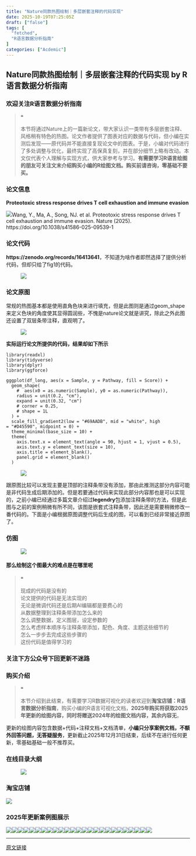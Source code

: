 ```yaml
---
title: "Nature同款热图绘制｜多层嵌套注释的代码实现"
date: 2025-10-19T07:25:05Z
draft: ["false"]
tags: [
  "fetched",
  "R语言数据分析指南"
]
categories: ["Acdemic"]
---
```

Nature同款热图绘制｜多层嵌套注释的代码实现 by R语言数据分析指南
------
<div><section data-tool="mdnice编辑器" data-website="https://www.mdnice.com" data-pm-slice="0 0 []"><h3 data-cacheurl="" data-remoteid="" data-tool="mdnice编辑器"><span></span><span><span leaf="">欢迎关注R语言数据分析指南</span></span><span></span></h3><blockquote><span><span leaf="">❝</span></span><p><span leaf="">本节将通过Nature上的一篇新论文，带大家认识一类带有多层嵌套注释、风格稍有特色的热图。论文作者提供了图表对应的数据与代码，但小编在实测后发现——原代码并不能直接复现论文中的图表。于是，小编对代码进行了多处调整与优化，最终实现了高保真复刻，并在部分细节上略有改动。本文仅代表个人理解与实现方式，供大家参考与学习。</span><strong><span leaf="">有需要学习R语言绘图的朋友可关注文末介绍购买小编的R绘图文档。购买前请咨询，零基础不要买。</span></strong></p></blockquote><h3 data-cacheurl="" data-remoteid="" data-tool="mdnice编辑器"><span></span><span><span leaf="">论文信息</span></span><span></span></h3><p data-tool="mdnice编辑器"><strong><span leaf="">Proteotoxic stress response drives T cell exhaustion and immune evasion</span></strong></p><p data-tool="mdnice编辑器"><span leaf=""><img data-src="https://mmbiz.qpic.cn/mmbiz_png/EibnicgwScTAZYoFeb2Qgiab3ozuPbq31OW0bcRzVGHZceXAjic0l3RTq4SNjPmvV2FicG6Gwa4Y7s9ZebZBEfCotPA/640?wx_fmt=png&amp;from=appmsg" data-ratio="0.4685185185185185" data-type="png" data-w="1080" data-imgfileid="100053023" src="https://mmbiz.qpic.cn/mmbiz_png/EibnicgwScTAZYoFeb2Qgiab3ozuPbq31OW0bcRzVGHZceXAjic0l3RTq4SNjPmvV2FicG6Gwa4Y7s9ZebZBEfCotPA/640?wx_fmt=png&amp;from=appmsg">Wang, Y., Ma, A., Song, NJ. et al. Proteotoxic stress response drives T cell exhaustion and immune evasion. Nature (2025). https://doi.org/10.1038/s41586-025-09539-1</span></p><h3 data-cacheurl="" data-remoteid="" data-tool="mdnice编辑器"><span></span><span><span leaf="">论文代码</span></span><span></span></h3><p data-tool="mdnice编辑器"><strong><span leaf="">https://zenodo.org/records/16413641</span></strong><span leaf="">，不知道为啥作者即然选择了提供分析代码，但却只给了fig1的代码。</span></p><figure data-tool="mdnice编辑器"><span leaf=""><img data-src="https://mmbiz.qpic.cn/mmbiz_png/EibnicgwScTAZYoFeb2Qgiab3ozuPbq31OWJErLYLVrRMUV8EDDCEQkc8cMf8UeNbqGqLW5Zqx3PYzcpAJEanfZaA/640?wx_fmt=png&amp;from=appmsg" data-ratio="0.29074074074074074" data-type="png" data-w="1080" data-imgfileid="100053022" src="https://mmbiz.qpic.cn/mmbiz_png/EibnicgwScTAZYoFeb2Qgiab3ozuPbq31OWJErLYLVrRMUV8EDDCEQkc8cMf8UeNbqGqLW5Zqx3PYzcpAJEanfZaA/640?wx_fmt=png&amp;from=appmsg"></span></figure><h3 data-cacheurl="" data-remoteid="" data-tool="mdnice编辑器"><span></span><span><span leaf="">论文原图</span></span><span></span></h3><p data-tool="mdnice编辑器"><span leaf="">常规的热图基本都是使用直角色块来进行填充，但是此图则是通过geom_shape来定义色块的角度使其显得圆润些，不愧是nature论文就是讲究，除此之外此图还设置了双层条带注释，直观明了。</span></p><figure data-tool="mdnice编辑器"><span leaf=""><img data-src="https://mmbiz.qpic.cn/mmbiz_png/EibnicgwScTAZYoFeb2Qgiab3ozuPbq31OWCiblgP6ykkTWnW2NPC6AwcaicSGiaCzia3DBlficdGJ4Whj74VMJNKFSvTQ/640?wx_fmt=png&amp;from=appmsg" data-ratio="0.47962962962962963" data-type="png" data-w="1080" data-imgfileid="100053026" src="https://mmbiz.qpic.cn/mmbiz_png/EibnicgwScTAZYoFeb2Qgiab3ozuPbq31OWCiblgP6ykkTWnW2NPC6AwcaicSGiaCzia3DBlficdGJ4Whj74VMJNKFSvTQ/640?wx_fmt=png&amp;from=appmsg"></span></figure><p data-tool="mdnice编辑器"><strong><span leaf="">实际运行论文所提供的代码，结果却如下所示</span></strong></p><pre data-tool="mdnice编辑器"><span data-cacheurl="" data-remoteid=""></span><code><span><span leaf="">library</span></span><span leaf="">(readxl)</span><span leaf=""><br></span><span><span leaf="">library</span></span><span leaf="">(tidyverse)</span><span leaf=""><br></span><span><span leaf="">library</span></span><span leaf="">(dplyr)</span><span leaf=""><br></span><span><span leaf="">library</span></span><span leaf="">(ggforce)</span><span leaf=""><br></span><span leaf=""><br></span><span leaf="">gggplot(df_long, aes(x = Sample, y = Pathway, fill = Score)) +</span><span leaf=""><br></span><span leaf="">  geom_shape(</span><span leaf=""><br></span><span leaf="">    </span><span><span leaf="">#  aes(x0 = as.numeric(Sample), y0 = as.numeric(Pathway)),</span></span><span leaf=""><br></span><span leaf="">    radius = unit(</span><span><span leaf="">0.2</span></span><span leaf="">, </span><span><span leaf="">"cm"</span></span><span leaf="">),</span><span leaf=""><br></span><span leaf="">    expand = unit(</span><span><span leaf="">0.32</span></span><span leaf="">, </span><span><span leaf="">"cm"</span></span><span leaf="">)</span><span leaf=""><br></span><span leaf="">    </span><span><span leaf=""># corner = 0.25,</span></span><span leaf=""><br></span><span leaf="">    </span><span><span leaf=""># shape = 1L</span></span><span leaf=""><br></span><span leaf="">  ) +</span><span leaf=""><br></span><span leaf="">  scale_fill_gradient2(low = </span><span><span leaf="">"<a topic-id="mgxb4ljn-jj763w" data-topic="1">#69AADB</a>"</span></span><span leaf="">, mid = </span><span><span leaf="">"white"</span></span><span leaf="">, high = </span><span><span leaf="">"<a topic-id="mgxb4ljo-q01bps" data-topic="1">#D45590</a>"</span></span><span leaf="">, midpoint = </span><span><span leaf="">0</span></span><span leaf="">) +</span><span leaf=""><br></span><span leaf="">  theme_minimal(base_size = </span><span><span leaf="">10</span></span><span leaf="">) +</span><span leaf=""><br></span><span leaf="">  theme(</span><span leaf=""><br></span><span leaf="">    axis.text.x = element_text(angle = </span><span><span leaf="">90</span></span><span leaf="">, hjust = </span><span><span leaf="">1</span></span><span leaf="">, vjust = </span><span><span leaf="">0.5</span></span><span leaf="">),</span><span leaf=""><br></span><span leaf="">    axis.text.y = element_text(size = </span><span><span leaf="">10</span></span><span leaf="">),</span><span leaf=""><br></span><span leaf="">    axis.title = element_blank(),</span><span leaf=""><br></span><span leaf="">    panel.grid = element_blank()</span><span leaf=""><br></span><span leaf="">  )</span><span leaf=""><br></span></code></pre><figure data-tool="mdnice编辑器"><span leaf=""><img data-src="https://mmbiz.qpic.cn/mmbiz_png/EibnicgwScTAZYoFeb2Qgiab3ozuPbq31OW2r57icxAIHQN0u4K4GbHqewZYmlUCZg5o3bDN25j9gkdzYjr78UfN4g/640?wx_fmt=png&amp;from=appmsg" data-ratio="0.42592592592592593" data-type="png" data-w="1080" data-imgfileid="100053024" src="https://mmbiz.qpic.cn/mmbiz_png/EibnicgwScTAZYoFeb2Qgiab3ozuPbq31OW2r57icxAIHQN0u4K4GbHqewZYmlUCZg5o3bDN25j9gkdzYjr78UfN4g/640?wx_fmt=png&amp;from=appmsg"></span></figure><p data-tool="mdnice编辑器"><span leaf="">跟原图比较可以发现主要是顶部的注释条带没有添加，那由此推测这部分内容可能是非代码生成后期添加的。但是若要通过代码来实现此部分内容那也是可以实现的，之前小编已经通过多篇文章介绍过</span><strong><span leaf="">legendry</span></strong><span leaf="">包添加注释条带的方法，但是此图与之前的案例稍微有所不同，该图是嵌套式注释条带，因此还是需要稍微修改一番代码的。下面是小编根据原图调整代码后生成的图，可以看到已经非常接近原图了。</span></p><h3 data-cacheurl="" data-remoteid="" data-tool="mdnice编辑器"><span></span><span><span leaf="">仿图</span></span><span></span></h3><figure data-tool="mdnice编辑器"><span leaf=""><img data-src="https://mmbiz.qpic.cn/mmbiz_png/EibnicgwScTAZYoFeb2Qgiab3ozuPbq31OWFlZu7dakFhqlzYwFIGy6bGubdkZq3bpnfa1ib0VhCz5moSYJ8I0Picng/640?wx_fmt=png&amp;from=appmsg" data-ratio="0.4" data-type="png" data-w="1080" data-imgfileid="100053025" src="https://mmbiz.qpic.cn/mmbiz_png/EibnicgwScTAZYoFeb2Qgiab3ozuPbq31OWFlZu7dakFhqlzYwFIGy6bGubdkZq3bpnfa1ib0VhCz5moSYJ8I0Picng/640?wx_fmt=png&amp;from=appmsg"></span></figure><h4 data-tool="mdnice编辑器"><span data-cacheurl="" data-remoteid=""></span><span></span><span><span leaf="">那么绘制这个图最大的难点是在哪里呢</span></span><span></span></h4><blockquote><span><span leaf="">❝</span></span><p><span leaf="">现成的代码是没有的</span><span leaf=""><br></span><span leaf="">论文提供的代码是无法实现的</span><span leaf=""><br></span><span leaf="">无论是微调代码还是后期AI编辑都是要费心的</span><span leaf=""><br></span><span leaf="">从数据整理到注释条带添加怎么来的</span><span leaf=""><br></span><span leaf="">怎么调整数据，定义图层，设定参数的</span><span leaf=""><br></span><span leaf="">怎么考虑样本顺序与注释条带添加，配色、角度、主题这些细节的</span><span leaf=""><br></span><span leaf="">怎么一步步去完成这些步骤的</span><span leaf=""><br></span><span leaf="">这份代码是值得学习的</span></p></blockquote><h3 data-cacheurl="" data-remoteid="" data-tool="mdnice编辑器"><span></span><span><span leaf="">关注下方公众号下回更新不迷路</span></span><span></span></h3><section nodeleaf=""><mp-common-profile data-pluginname="mpprofile" data-nickname="R语言数据分析指南" data-alias="YanJANtwo" data-from="0" data-headimg="http://mmbiz.qpic.cn/mmbiz_png/EibnicgwScTAZF0rpeZII9Ltl26VbVagriczTria1fib3XgjwwHEHFjPzkmGpqWDVVHBSzhENictUM2iavAKiaM5lc9USw/0?wx_fmt=png" data-signature="R语言重症爱好者，喜欢绘制各种精美的图表，喜欢的小伙伴可以关注我，跟我一起学习" data-id="Mzg3MzQzNTYzMw==" data-is_biz_ban="0" data-service_type="1" data-verify_status="0"></mp-common-profile></section><h3 data-cacheurl="" data-remoteid="" data-tool="mdnice编辑器"><span></span><span><span leaf="">购买介绍</span></span><span></span></h3><blockquote><span><span leaf="">❝</span></span><p><span leaf="">本节介绍到此结束，有需要学习R数据可视化的读者欢迎到</span><strong><span leaf="">淘宝店铺：R语言数据分析指南</span></strong><span leaf="">，购买小编的R语言可视化文档，</span><strong><span leaf="">2025年购买将获取2025年更新的绘图内容，同时将赠送2024年的绘图文档内容，其余内容无</span></strong><span leaf="">。</span></p></blockquote><p data-tool="mdnice编辑器"><span leaf="">更新的绘图内容包含数据+代码+注释文档+文档清单，</span><strong><span leaf="">小编只分享案例文档，不额外回答问题，无答疑服务</span></strong><span leaf="">，更新截止2025年12月31日结束，后续不在进行任何更新，零基础基础一般不推荐买。</span></p><h3 data-cacheurl="" data-remoteid="" data-tool="mdnice编辑器"><span></span><span><span leaf="">在线目录大纲</span></span><span></span></h3><figure data-tool="mdnice编辑器"><span leaf=""><img data-src="https://mmbiz.qpic.cn/mmbiz_png/EibnicgwScTAZYoFeb2Qgiab3ozuPbq31OWKX4oYNQc1R95k1plialHIs5XQyWpY1DMSGXpBPuod3VJ7GLfYm7yYrQ/640?wx_fmt=png&amp;from=appmsg" data-ratio="0.4351851851851852" data-type="png" data-w="1080" data-imgfileid="100053031" src="https://mmbiz.qpic.cn/mmbiz_png/EibnicgwScTAZYoFeb2Qgiab3ozuPbq31OWKX4oYNQc1R95k1plialHIs5XQyWpY1DMSGXpBPuod3VJ7GLfYm7yYrQ/640?wx_fmt=png&amp;from=appmsg"></span></figure><h3 data-cacheurl="" data-remoteid="" data-tool="mdnice编辑器"><span></span><span><span leaf="">淘宝店铺</span></span><span></span></h3><section nodeleaf=""><img data-src="https://mmbiz.qpic.cn/mmbiz_jpg/EibnicgwScTAbvhPDLGT8NaialEsht92PTYNJWpmVLfoYGic1uha5FyBrDCibibZCLjiazgvpT1XcdwibfVywD2el0VAgg/640?wx_fmt=jpeg" data-ratio="1.0210420841683367" data-s="300,640" data-type="jpeg" data-w="998" type="block" data-imgfileid="100019415" src="https://mmbiz.qpic.cn/mmbiz_jpg/EibnicgwScTAbvhPDLGT8NaialEsht92PTYNJWpmVLfoYGic1uha5FyBrDCibibZCLjiazgvpT1XcdwibfVywD2el0VAgg/640?wx_fmt=jpeg"></section><h3 data-cacheurl="" data-remoteid="" data-tool="mdnice编辑器"><span></span><span><span leaf="">2025年更新案例图展示</span></span><span></span></h3><p data-tool="mdnice编辑器"><span leaf=""><img data-src="https://mmbiz.qpic.cn/mmbiz_jpg/EibnicgwScTAZYoFeb2Qgiab3ozuPbq31OWibo9SSIdZ1mlBRhl0oKS35xB6nXz5mNiac3lwH9HvmicibyLmXVeiaOsGMw/640?wx_fmt=jpeg&amp;from=appmsg" data-ratio="0.41944444444444445" data-type="jpeg" data-w="1080" data-imgfileid="100053028" src="https://mmbiz.qpic.cn/mmbiz_jpg/EibnicgwScTAZYoFeb2Qgiab3ozuPbq31OWibo9SSIdZ1mlBRhl0oKS35xB6nXz5mNiac3lwH9HvmicibyLmXVeiaOsGMw/640?wx_fmt=jpeg&amp;from=appmsg"><img data-src="https://mmbiz.qpic.cn/mmbiz_png/EibnicgwScTAZYoFeb2Qgiab3ozuPbq31OW57Wxk8ic3ExwebI5NaYQhTeibonR5EZiaEOApvLsuoHeUk2mvkWWkEHdA/640?wx_fmt=png&amp;from=appmsg" data-ratio="0.3907407407407407" data-type="png" data-w="1080" data-imgfileid="100053030" src="https://mmbiz.qpic.cn/mmbiz_png/EibnicgwScTAZYoFeb2Qgiab3ozuPbq31OW57Wxk8ic3ExwebI5NaYQhTeibonR5EZiaEOApvLsuoHeUk2mvkWWkEHdA/640?wx_fmt=png&amp;from=appmsg"><img data-src="https://mmbiz.qpic.cn/mmbiz_jpg/EibnicgwScTAZYoFeb2Qgiab3ozuPbq31OW0DoUcs3oo3QThqzl6ClWtVo4HeYvhbKPKa7MJmDREhpetchDOAZ4PQ/640?wx_fmt=jpeg&amp;from=appmsg" data-ratio="0.47962962962962963" data-type="jpeg" data-w="1080" data-imgfileid="100053029" src="https://mmbiz.qpic.cn/mmbiz_jpg/EibnicgwScTAZYoFeb2Qgiab3ozuPbq31OW0DoUcs3oo3QThqzl6ClWtVo4HeYvhbKPKa7MJmDREhpetchDOAZ4PQ/640?wx_fmt=jpeg&amp;from=appmsg"><img data-src="https://mmbiz.qpic.cn/mmbiz_jpg/EibnicgwScTAZYoFeb2Qgiab3ozuPbq31OWicAW4XSUwsIAHRqHwLRyHeCC8d3tqdMeKAIiacThKoDl2Yo7IPbicianmg/640?wx_fmt=jpeg&amp;from=appmsg" data-ratio="0.5296296296296297" data-type="jpeg" data-w="1080" data-imgfileid="100053027" src="https://mmbiz.qpic.cn/mmbiz_jpg/EibnicgwScTAZYoFeb2Qgiab3ozuPbq31OWicAW4XSUwsIAHRqHwLRyHeCC8d3tqdMeKAIiacThKoDl2Yo7IPbicianmg/640?wx_fmt=jpeg&amp;from=appmsg"><img data-src="https://mmbiz.qpic.cn/mmbiz_jpg/EibnicgwScTAZYoFeb2Qgiab3ozuPbq31OWMvaTgO6AVRztvxL1iahNmWo7qxvsiaXlCz2ibOyHHHibK3wXQibW9F03iadA/640?wx_fmt=jpeg&amp;from=appmsg" data-ratio="0.38796296296296295" data-type="jpeg" data-w="1080" data-imgfileid="100053034" src="https://mmbiz.qpic.cn/mmbiz_jpg/EibnicgwScTAZYoFeb2Qgiab3ozuPbq31OWMvaTgO6AVRztvxL1iahNmWo7qxvsiaXlCz2ibOyHHHibK3wXQibW9F03iadA/640?wx_fmt=jpeg&amp;from=appmsg"><img data-src="https://mmbiz.qpic.cn/mmbiz_jpg/EibnicgwScTAZYoFeb2Qgiab3ozuPbq31OWuSUBlL5hAwq5DQSQDDZiaDG0zByuCuichqdlyBp9LT6Ntk8eIXiacnX5g/640?wx_fmt=jpeg&amp;from=appmsg" data-ratio="0.4962962962962963" data-type="jpeg" data-w="1080" data-imgfileid="100053035" src="https://mmbiz.qpic.cn/mmbiz_jpg/EibnicgwScTAZYoFeb2Qgiab3ozuPbq31OWuSUBlL5hAwq5DQSQDDZiaDG0zByuCuichqdlyBp9LT6Ntk8eIXiacnX5g/640?wx_fmt=jpeg&amp;from=appmsg"><img data-src="https://mmbiz.qpic.cn/mmbiz_jpg/EibnicgwScTAZYoFeb2Qgiab3ozuPbq31OWULQY5oLml0TPibS4suTKRTj0MXb1YP9KrBb8SYqPUFATsxIl4E3Ctsw/640?wx_fmt=jpeg&amp;from=appmsg" data-ratio="0.425" data-type="jpeg" data-w="1080" data-imgfileid="100053036" src="https://mmbiz.qpic.cn/mmbiz_jpg/EibnicgwScTAZYoFeb2Qgiab3ozuPbq31OWULQY5oLml0TPibS4suTKRTj0MXb1YP9KrBb8SYqPUFATsxIl4E3Ctsw/640?wx_fmt=jpeg&amp;from=appmsg"><img data-src="https://mmbiz.qpic.cn/mmbiz_jpg/EibnicgwScTAZYoFeb2Qgiab3ozuPbq31OWdFUIdX7ib8A1zyCs8a9aHicFreVibmsoCYKiaNXKp1GbniazvxjwibAjPC9Q/640?wx_fmt=jpeg&amp;from=appmsg" data-ratio="0.41944444444444445" data-type="jpeg" data-w="1080" data-imgfileid="100053032" src="https://mmbiz.qpic.cn/mmbiz_jpg/EibnicgwScTAZYoFeb2Qgiab3ozuPbq31OWdFUIdX7ib8A1zyCs8a9aHicFreVibmsoCYKiaNXKp1GbniazvxjwibAjPC9Q/640?wx_fmt=jpeg&amp;from=appmsg"><img data-src="https://mmbiz.qpic.cn/mmbiz_jpg/EibnicgwScTAZYoFeb2Qgiab3ozuPbq31OW2zfOcSGrfTzzJpRNQt5C0cecjJjBKdZOsjOmlWqtFcfFxs7Mg8V7ew/640?wx_fmt=jpeg&amp;from=appmsg" data-ratio="0.4287037037037037" data-type="jpeg" data-w="1080" data-imgfileid="100053033" src="https://mmbiz.qpic.cn/mmbiz_jpg/EibnicgwScTAZYoFeb2Qgiab3ozuPbq31OW2zfOcSGrfTzzJpRNQt5C0cecjJjBKdZOsjOmlWqtFcfFxs7Mg8V7ew/640?wx_fmt=jpeg&amp;from=appmsg"><img data-src="https://mmbiz.qpic.cn/mmbiz_png/EibnicgwScTAZYoFeb2Qgiab3ozuPbq31OWJN0rnkdNynsmIqWvwxBrZeogymficQ2P1icaibtTJM89yCXcoGrV7cozQ/640?wx_fmt=png&amp;from=appmsg" data-ratio="0.4064814814814815" data-type="png" data-w="1080" data-imgfileid="100053040" src="https://mmbiz.qpic.cn/mmbiz_png/EibnicgwScTAZYoFeb2Qgiab3ozuPbq31OWJN0rnkdNynsmIqWvwxBrZeogymficQ2P1icaibtTJM89yCXcoGrV7cozQ/640?wx_fmt=png&amp;from=appmsg"><img data-src="https://mmbiz.qpic.cn/mmbiz_jpg/EibnicgwScTAZYoFeb2Qgiab3ozuPbq31OWpDYyUjWYTFwic5jlGM3amNXSibHry2IeibOPtQtvgtRkmfSHTxYBHQOYQ/640?wx_fmt=jpeg&amp;from=appmsg" data-ratio="0.4166666666666667" data-type="jpeg" data-w="1080" data-imgfileid="100053037" src="https://mmbiz.qpic.cn/mmbiz_jpg/EibnicgwScTAZYoFeb2Qgiab3ozuPbq31OWpDYyUjWYTFwic5jlGM3amNXSibHry2IeibOPtQtvgtRkmfSHTxYBHQOYQ/640?wx_fmt=jpeg&amp;from=appmsg"><img data-src="https://mmbiz.qpic.cn/mmbiz_jpg/EibnicgwScTAZYoFeb2Qgiab3ozuPbq31OWanBVWy2Abnq5ic5MNwsEZCt5BuarGFqWgw3To4bdnP66mkpCRDmvlJg/640?wx_fmt=jpeg&amp;from=appmsg" data-ratio="0.4222222222222222" data-type="jpeg" data-w="1080" data-imgfileid="100053039" src="https://mmbiz.qpic.cn/mmbiz_jpg/EibnicgwScTAZYoFeb2Qgiab3ozuPbq31OWanBVWy2Abnq5ic5MNwsEZCt5BuarGFqWgw3To4bdnP66mkpCRDmvlJg/640?wx_fmt=jpeg&amp;from=appmsg"><img data-src="https://mmbiz.qpic.cn/mmbiz_jpg/EibnicgwScTAZYoFeb2Qgiab3ozuPbq31OWIg5Se4FJzx66UXEiaWlibkjNTBrC3QdiaF4lpqP2gpIic3uicA543nd2kkQ/640?wx_fmt=jpeg&amp;from=appmsg" data-ratio="0.4185185185185185" data-type="jpeg" data-w="1080" data-imgfileid="100053041" src="https://mmbiz.qpic.cn/mmbiz_jpg/EibnicgwScTAZYoFeb2Qgiab3ozuPbq31OWIg5Se4FJzx66UXEiaWlibkjNTBrC3QdiaF4lpqP2gpIic3uicA543nd2kkQ/640?wx_fmt=jpeg&amp;from=appmsg"><img data-src="https://mmbiz.qpic.cn/mmbiz_jpg/EibnicgwScTAZYoFeb2Qgiab3ozuPbq31OWj5BGWAImEyx5O9QgL1njvr9yic3ibiaEic9JBd4x01cX2clcib9mzZDzt4g/640?wx_fmt=jpeg&amp;from=appmsg" data-ratio="0.44351851851851853" data-type="jpeg" data-w="1080" data-imgfileid="100053038" src="https://mmbiz.qpic.cn/mmbiz_jpg/EibnicgwScTAZYoFeb2Qgiab3ozuPbq31OWj5BGWAImEyx5O9QgL1njvr9yic3ibiaEic9JBd4x01cX2clcib9mzZDzt4g/640?wx_fmt=jpeg&amp;from=appmsg"><img data-src="https://mmbiz.qpic.cn/mmbiz_jpg/EibnicgwScTAZYoFeb2Qgiab3ozuPbq31OWx7Bf9JX0Jg9wQDNE8uqbWX76CGViagKJvC3bka81gpJF06ibAuuicmKibA/640?wx_fmt=jpeg&amp;from=appmsg" data-ratio="0.5148148148148148" data-type="jpeg" data-w="1080" data-imgfileid="100053042" src="https://mmbiz.qpic.cn/mmbiz_jpg/EibnicgwScTAZYoFeb2Qgiab3ozuPbq31OWx7Bf9JX0Jg9wQDNE8uqbWX76CGViagKJvC3bka81gpJF06ibAuuicmKibA/640?wx_fmt=jpeg&amp;from=appmsg"><img data-src="https://mmbiz.qpic.cn/mmbiz_jpg/EibnicgwScTAZYoFeb2Qgiab3ozuPbq31OWWdqJ3Besk2RggSdN36amS5d1KKdNjPDdORz64ojs0N1qfmSzZnJldQ/640?wx_fmt=jpeg&amp;from=appmsg" data-ratio="0.41944444444444445" data-type="jpeg" data-w="1080" data-imgfileid="100053044" src="https://mmbiz.qpic.cn/mmbiz_jpg/EibnicgwScTAZYoFeb2Qgiab3ozuPbq31OWWdqJ3Besk2RggSdN36amS5d1KKdNjPDdORz64ojs0N1qfmSzZnJldQ/640?wx_fmt=jpeg&amp;from=appmsg"><img data-src="https://mmbiz.qpic.cn/mmbiz_jpg/EibnicgwScTAZYoFeb2Qgiab3ozuPbq31OWQyEmVFLWEGeGseYialTLPcFXTTyBMMcpoOos7Riag6qdsibIjiaH5TXd3A/640?wx_fmt=jpeg&amp;from=appmsg" data-ratio="0.45" data-type="jpeg" data-w="1080" data-imgfileid="100053046" src="https://mmbiz.qpic.cn/mmbiz_jpg/EibnicgwScTAZYoFeb2Qgiab3ozuPbq31OWQyEmVFLWEGeGseYialTLPcFXTTyBMMcpoOos7Riag6qdsibIjiaH5TXd3A/640?wx_fmt=jpeg&amp;from=appmsg"><img data-src="https://mmbiz.qpic.cn/mmbiz_jpg/EibnicgwScTAZYoFeb2Qgiab3ozuPbq31OWolEWnmRbMHTmdlGew9oQwR9spNaq8qmibmms2tvpxsBcKDYbphb36qQ/640?wx_fmt=jpeg&amp;from=appmsg" data-ratio="0.4824074074074074" data-type="jpeg" data-w="1080" data-imgfileid="100053043" src="https://mmbiz.qpic.cn/mmbiz_jpg/EibnicgwScTAZYoFeb2Qgiab3ozuPbq31OWolEWnmRbMHTmdlGew9oQwR9spNaq8qmibmms2tvpxsBcKDYbphb36qQ/640?wx_fmt=jpeg&amp;from=appmsg"><img data-src="https://mmbiz.qpic.cn/mmbiz_jpg/EibnicgwScTAZYoFeb2Qgiab3ozuPbq31OWgicv5HcNs4ZSKJaXltNehicYxzfNob79qj2wqwJr4kBwfn9pBXqAZ0PQ/640?wx_fmt=jpeg&amp;from=appmsg" data-ratio="0.42777777777777776" data-type="jpeg" data-w="1080" data-imgfileid="100053045" src="https://mmbiz.qpic.cn/mmbiz_jpg/EibnicgwScTAZYoFeb2Qgiab3ozuPbq31OWgicv5HcNs4ZSKJaXltNehicYxzfNob79qj2wqwJr4kBwfn9pBXqAZ0PQ/640?wx_fmt=jpeg&amp;from=appmsg"><img data-src="https://mmbiz.qpic.cn/mmbiz_jpg/EibnicgwScTAZYoFeb2Qgiab3ozuPbq31OW58Ct1Vceu8bvdU9ibG3p5bQqfOFSxJz6z9EzFHYbPpibVjIiacbTWTFQQ/640?wx_fmt=jpeg&amp;from=appmsg" data-ratio="0.4287037037037037" data-type="jpeg" data-w="1080" data-imgfileid="100053049" src="https://mmbiz.qpic.cn/mmbiz_jpg/EibnicgwScTAZYoFeb2Qgiab3ozuPbq31OW58Ct1Vceu8bvdU9ibG3p5bQqfOFSxJz6z9EzFHYbPpibVjIiacbTWTFQQ/640?wx_fmt=jpeg&amp;from=appmsg"><img data-src="https://mmbiz.qpic.cn/mmbiz_jpg/EibnicgwScTAZYoFeb2Qgiab3ozuPbq31OWTlHMIrfQ6so39R7Dl1t4XlxDvY1KoweNv9jyA2wU2IOOKwOVdC0fsw/640?wx_fmt=jpeg&amp;from=appmsg" data-ratio="0.42592592592592593" data-type="jpeg" data-w="1080" data-imgfileid="100053051" src="https://mmbiz.qpic.cn/mmbiz_jpg/EibnicgwScTAZYoFeb2Qgiab3ozuPbq31OWTlHMIrfQ6so39R7Dl1t4XlxDvY1KoweNv9jyA2wU2IOOKwOVdC0fsw/640?wx_fmt=jpeg&amp;from=appmsg"><img data-src="https://mmbiz.qpic.cn/mmbiz_jpg/EibnicgwScTAZYoFeb2Qgiab3ozuPbq31OWU5EIwknTUVNqCN7BicXkicvuo9c5lJWQkLZMu14sVzpP6tnh5dKfheXw/640?wx_fmt=jpeg&amp;from=appmsg" data-ratio="0.4212962962962963" data-type="jpeg" data-w="1080" data-imgfileid="100053050" src="https://mmbiz.qpic.cn/mmbiz_jpg/EibnicgwScTAZYoFeb2Qgiab3ozuPbq31OWU5EIwknTUVNqCN7BicXkicvuo9c5lJWQkLZMu14sVzpP6tnh5dKfheXw/640?wx_fmt=jpeg&amp;from=appmsg"><img data-src="https://mmbiz.qpic.cn/mmbiz_png/EibnicgwScTAZYoFeb2Qgiab3ozuPbq31OWjhJGmmro7ia9AicScJedrjRYBicoUfvUGnhCf3HnhOlzBptVSR5XQQCUA/640?wx_fmt=png&amp;from=appmsg" data-ratio="0.4255555555555556" data-type="png" data-w="900" data-imgfileid="100053048" src="https://mmbiz.qpic.cn/mmbiz_png/EibnicgwScTAZYoFeb2Qgiab3ozuPbq31OWjhJGmmro7ia9AicScJedrjRYBicoUfvUGnhCf3HnhOlzBptVSR5XQQCUA/640?wx_fmt=png&amp;from=appmsg"><img data-src="https://mmbiz.qpic.cn/mmbiz_png/EibnicgwScTAZYoFeb2Qgiab3ozuPbq31OWHHUZGmVumBbHl9omONvcLSHq4Teu5PnaLfaD2x2kNpczZ3BP0BflkQ/640?wx_fmt=png&amp;from=appmsg" data-ratio="0.4255555555555556" data-type="png" data-w="900" data-imgfileid="100053047" src="https://mmbiz.qpic.cn/mmbiz_png/EibnicgwScTAZYoFeb2Qgiab3ozuPbq31OWHHUZGmVumBbHl9omONvcLSHq4Teu5PnaLfaD2x2kNpczZ3BP0BflkQ/640?wx_fmt=png&amp;from=appmsg"><img data-imgfileid="100053056" data-ratio="0.4255555555555556" data-src="https://mmbiz.qpic.cn/mmbiz_png/EibnicgwScTAZYoFeb2Qgiab3ozuPbq31OWzviameBnOd93uwOlNfDCTVjmPQCqgc0UjmzgKico6IVE0rYuAQeN5CQQ/640?wx_fmt=png&amp;from=appmsg" data-type="png" data-w="900" src="https://mmbiz.qpic.cn/mmbiz_png/EibnicgwScTAZYoFeb2Qgiab3ozuPbq31OWzviameBnOd93uwOlNfDCTVjmPQCqgc0UjmzgKico6IVE0rYuAQeN5CQQ/640?wx_fmt=png&amp;from=appmsg"></span></p></section><p><mp-style-type data-value="3"></mp-style-type></p></div>  
<hr>
<a href="https://mp.weixin.qq.com/s/-b5z_IYMPhi5-kgZBmhWkw",target="_blank" rel="noopener noreferrer">原文链接</a>
